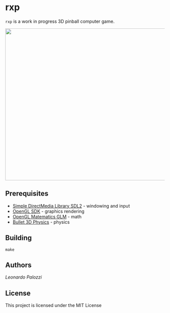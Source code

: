 # rxp

`rxp` is a work in progress 3D pinball computer game.
<p align="center">
  <img width="640" height="480" src="https://i.imgur.com/j397BTV.gif">
</p>

## Prerequisites

* [Simple DirectMedia Library SDL2](https://www.libsdl.org/) - windowing and input
* [OpenGL SDK](https://opengl.org/sdk/) - graphics rendering
* [OpenGL Matematics GLM](https://glm.g-truc.net) - math
* [Bullet 3D Physics](https://pybullet.org) - physics

## Building
```
make
```

## Authors

*Leonardo Palozzi*

## License

This project is licensed under the MIT License

